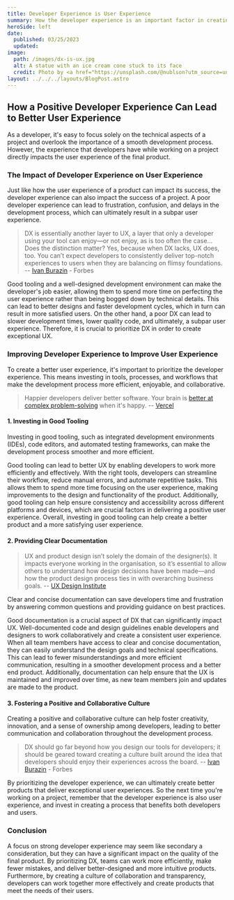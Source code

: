 ```yaml
---
title: Developer Experience is User Experience
summary: How the developer experience is an important factor in creating a good user experience.
heroSide: left
date:
  published: 03/25/2023
  updated:
image:
  path: /images/dx-is-ux.jpg
  alt: A statue with an ice cream cone stuck to its face
  credit: Photo by <a href="https://unsplash.com/@nublson?utm_source=unsplash&utm_medium=referral&utm_content=creditCopyText">Nubelson Fernandes</a> on <a href="https://unsplash.com/s/photos/developer?utm_source=unsplash&utm_medium=referral&utm_content=creditCopyText">Unsplash</a>
layout: ../../../layouts/BlogPost.astro
---
```


## How a Positive Developer Experience Can Lead to Better User Experience

As a developer, it's easy to focus solely on the technical aspects of a project and overlook the importance of a smooth development process. However, the experience that developers have while working on a project directly impacts the user experience of the final product.

### The Impact of Developer Experience on User Experience

Just like how the user experience of a product can impact its success, the developer experience can also impact the success of a project. A poor developer experience can lead to frustration, confusion, and delays in the development process, which can ultimately result in a subpar user experience.

> DX is essentially another layer to UX, a layer that only a developer using your tool can enjoy—or not enjoy, as is too often the case... Does the distinction matter? Yes, because when DX lacks, UX does, too. You can’t expect developers to consistently deliver top-notch experiences to users when they are balancing on flimsy foundations. -- [Ivan Burazin](https://www.forbes.com/sites/forbestechcouncil/2022/12/23/ux-suffers-without-strong-dx-why-developer-experience-is-synonymous-with-success/?sh=3d008cbf7305) - Forbes

Good tooling and a well-designed development environment can make the developer's job easier, allowing them to spend more time on perfecting the user experience rather than being bogged down by technical details. This can lead to better designs and faster development cycles, which in turn can result in more satisfied users. On the other hand, a poor DX can lead to slower development times, lower quality code, and ultimately, a subpar user experience. Therefore, it is crucial to prioritize DX in order to create exceptional UX.

### Improving Developer Experience to Improve User Experience

To create a better user experience, it's important to prioritize the developer experience. This means investing in tools, processes, and workflows that make the development process more efficient, enjoyable, and collaborative.

> Happier developers deliver better software. Your brain is [better at complex problem-solving](https://www.psychologicalscience.org/news/releases/a-positive-mood-allows-your-brain-to-think-more-creatively.html) when it's happy. -- [Vercel](https://vercel.com/blog/turborepo-migration-go-rust)

#### 1. Investing in Good Tooling

Investing in good tooling, such as integrated development environments (IDEs), code editors, and automated testing frameworks, can make the development process smoother and more efficient.

Good tooling can lead to better UX by enabling developers to work more efficiently and effectively. With the right tools, developers can streamline their workflow, reduce manual errors, and automate repetitive tasks. This allows them to spend more time focusing on the user experience, making improvements to the design and functionality of the product. Additionally, good tooling can help ensure consistency and accessibility across different platforms and devices, which are crucial factors in delivering a positive user experience. Overall, investing in good tooling can help create a better product and a more satisfying user experience.

#### 2. Providing Clear Documentation

> UX and product design isn’t solely the domain of the designer(s). It impacts everyone working in the organisation, so it’s essential to allow others to understand how design decisions have been made—and how the product design process ties in with overarching business goals. -- [UX Design Institute](https://www.uxdesigninstitute.com/blog/ux-documentation-tools/#:~:text=UX%20documentation%20is%20a%20valuable,make%20the%20task%20significantly%20easier.)

Clear and concise documentation can save developers time and frustration by answering common questions and providing guidance on best practices.

Good documentation is a crucial aspect of DX that can significantly impact UX. Well-documented code and design guidelines enable developers and designers to work collaboratively and create a consistent user experience. When all team members have access to clear and concise documentation, they can easily understand the design goals and technical specifications. This can lead to fewer misunderstandings and more efficient communication, resulting in a smoother development process and a better end product. Additionally, documentation can help ensure that the UX is maintained and improved over time, as new team members join and updates are made to the product.

#### 3. Fostering a Positive and Collaborative Culture

Creating a positive and collaborative culture can help foster creativity, innovation, and a sense of ownership among developers, leading to better communication and collaboration throughout the development process.

> DX should go far beyond how you design our tools for developers; it should be geared toward creating a culture built around the idea that developers should enjoy their experiences across the board. -- [Ivan Burazin](https://www.forbes.com/sites/forbestechcouncil/2022/12/23/ux-suffers-without-strong-dx-why-developer-experience-is-synonymous-with-success/?sh=3d008cbf7305) - Forbes

By prioritizing the developer experience, we can ultimately create better products that deliver exceptional user experiences. So the next time you're working on a project, remember that the developer experience is also user experience, and invest in creating a process that benefits both developers and users.

### Conclusion

A focus on strong developer experience may seem like secondary a consideration, but they can have a significant impact on the quality of the final product. By prioritizing DX, teams can work more efficiently, make fewer mistakes, and deliver better-designed and more intuitive products. Furthermore, by creating a culture of collaboration and transparency, developers can work together more effectively and create products that meet the needs of their users.
